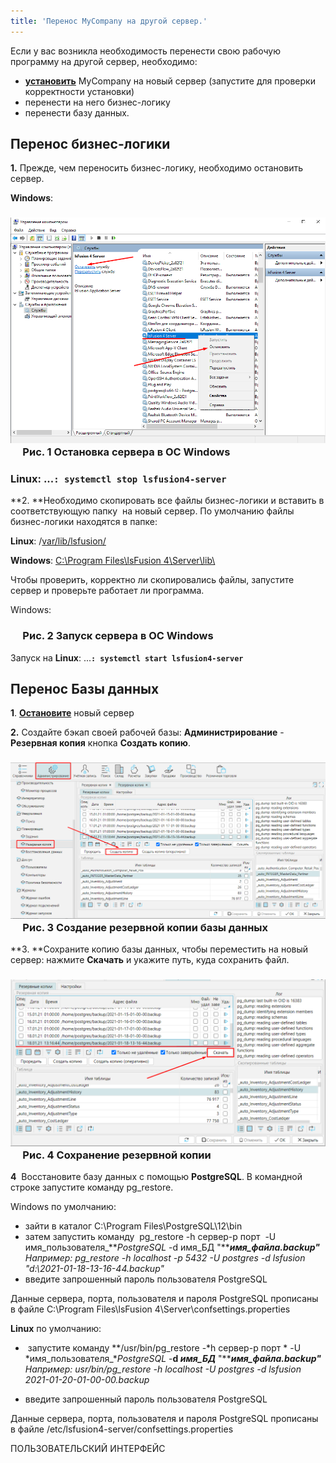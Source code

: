 ```yaml
---
title: 'Перенос MyCompany на другой сервер.'
---
```


Если у вас возникла необходимость перенести свою рабочую программу на другой сервер, необходимо:

-    [**установить**](Installation.md) MyCompany на новый сервер (запустите для проверки корректности установки)
-   перенести на него бизнес-логику
-   перенести базу данных. 

## **Перенос бизнес-логики** 

**1.** Прежде, чем переносить бизнес-логику, необходимо остановить сервер.

**Windows**:

### ![](attachments/1802722/1802723.png)      Рис. 1 Остановка сервера в ОС Windows

### **Linux**: ...**`: systemctl stop lsfusion4-server`**

**2. **Необходимо скопировать все файлы бизнес-логики и вставить в соответствующую папку  на новый сервер. По умолчанию файлы бизнес-логики находятся в папке:

**Linux**: /<u>var/lib/lsfusion/</u>

**Windows**: <u>C:\\Program Files\\lsFusion 4\\Server\\lib\\</u>

Чтобы проверить, корректно ли скопировались файлы, запустите сервер и проверьте работает ли программа. 

Windows:

###      Рис. 2 Запуск сервера в ОС Windows

  

Запуск на **Linux**: ...**`: systemctl start lsfusion4-server`**

  

## **Перенос Базы данных**

**1**. [**Остановите**](#stop_server-broken) новый сервер

**2.** Создайте бэкап своей рабочей базы: **Администрирование** - **Резервная копия** кнопка **Создать копию**. 

### ![](attachments/1802722/1802727.png)      Рис. 3 Создание резервной копии базы данных

**3. **Сохраните копию базы данных, чтобы переместить на новый сервер: нажмите **Cкачать** и укажите путь, куда сохранить файл.

### ![](attachments/1802722/1802726.png)      Рис. 4 Сохранение резервной копии

**4**  Восстановите базу данных с помощью **PostgreSQL**. В командной строке запустите команду pg\_restore.

Windows по умолчанию:

-   зайти в каталог C:\\Program Files\\PostgreSQL\\12\\bin
-   затем запустить команду  pg\_restore -h сервер-p порт  -U имя\_пользователя\_***PostgreSQL* -d имя\_БД "*****имя\_файла.backup"**   
    *Например*: pg\_restore -h localhost -p 5432 -U postgres -d lsfusion "d:\\2021-01-18-13-16-44.backup"*
-   введите запрошенный пароль пользователя PostgreSQL

Данные сервера, порта, пользователя и пароля PostgreSQL прописаны в файле C:\\Program Files\\lsFusion 4\\Server\\confsettings.properties 

  

**Linux** по умолчанию:

-    запустите команду **/usr/bin/pg\_restore -*h сервер-p порт * -U *имя\_пользователя\_**PostgreSQL* -**d *имя\_БД*** "*****имя\_файла.backup"**   
    *Например*: usr/bin/pg\_restore -h localhost -U postgres -d lsfusion 2021-01-20-01-00-00.backup*

<!-- -->

-   введите запрошенный пароль пользователя PostgreSQL

Данные сервера, порта, пользователя и пароля PostgreSQL прописаны в файле /etc/lsfusion4-server/confsettings.properties 

  


ПОЛЬЗОВАТЕЛЬСКИЙ ИНТЕРФЕЙС
